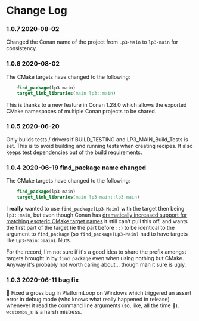 # Change Log

### 1.0.7 2020-08-02

Changed the Conan name of the project from `Lp3-Main` to `lp3-main` for consistency.

### 1.0.6 2020-08-02

The CMake targets have changed to the following:

```cmake
    find_package(lp3-main)
    target_link_libraries(main lp3::main)
```

This is thanks to a new feature in Conan 1.28.0 which allows the exported CMake namespaces of multiple Conan projects to be shared.

### 1.0.5 2020-06-20

Only builds tests / drivers if BUILD_TESTING and LP3_MAIN_Build_Tests is set. This is to avoid building and running tests when creating recipes. It also keeps test dependencies out of the build requirements.

### 1.0.4 2020-06-19 find_package name changed

The CMake targets have changed to the following:

```cmake
    find_package(lp3-main)
    target_link_libraries(main lp3-main::lp3-main)
```

I **really** wanted to use `find_package(Lp3-Main)` with the target then being `lp3::main`, but even though Conan has [dramatically increased support for matching esoteric CMake target names](https://github.com/TimSimpson/lp3-sdl/issues/5) it still can't pull this off, and wants the first part of the target (ie the part before `::`) to be identical to the argument to `find_package` (so `find_package(Lp3-Main)` had to have targets like `Lp3-Main::main`). Nuts.

For the record, I'm not sure if it's a good idea to share the prefix amongst targets brought in by `find_package` even when using nothing but CMake. Anyway it's probably not worth caring about... though man it sure is ugly.

### 1.0.3 2020-06-11 bug fix

🐞 Fixed a gross bug in PlatformLoop on Windows which triggered an assert error in debug mode (who knows what really happened in release) whenever it read the command line arguments (so, like, all the time 😬). `wcstombs_s` is a harsh mistress.

